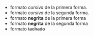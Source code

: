 

- formato *cursiva* de la primera forma.
- formato _cursiva_ de la segunda forma.
- formato **negrita** de la primera forma
- formato __negrita__ de la segunda forma
- formato ~~tachado~~ 